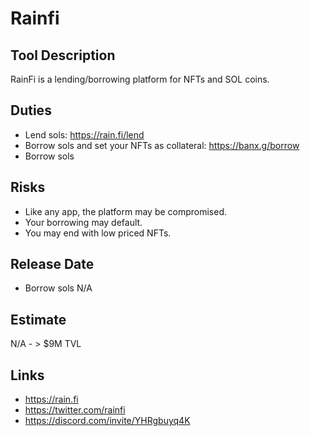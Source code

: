 # Rainfi

## Tool Description

RainFi is a lending/borrowing platform for NFTs and SOL coins.

## Duties

* Lend sols: https://rain.fi/lend
* Borrow sols and set your NFTs as collateral: https://banx.g/borrow
* Borrow sols 

## Risks

* Like any app, the platform may be compromised.
* Your borrowing may default.
* You may end with low priced NFTs.

## Release Date

* Borrow sols N/A

## Estimate

N/A - > $9M TVL

## Links

* https://rain.fi
* https://twitter.com/rainfi
* https://discord.com/invite/YHRgbuyq4K
